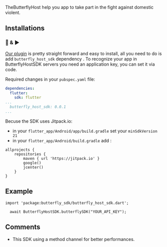 TheButterflyHost help you app to take part in the fight against domestic violent.


## Installations
### 🔌 & ▶️

[Our plugin](https://pub.dev/packages/butterfly_host_sdk) is pretty straight forward and easy to install, all you need to do is add `butterfly_host_sdk` dependency .
To recognize your app in ButterflyHostSDK servers you need an application key, you can set it via code.

Required changes in your `pubspec.yaml` file:
```yaml
dependencies:
  flutter:
    sdk: flutter
...
  butterfly_host_sdk: 0.0.1
...
```

Becuse the SDK uses Jitpack.io:

* in your `flutter_app/Android/app/build.gradle` set your `minSdkVersion 21`
* in your `flutter_app/Android/build.gradle` add :
```
allprojects {
    repositories {
        maven { url 'https://jitpack.io' }
        google()
        jcenter()
    }
}
```



## Example

```
import 'package:butterfly_sdk/butterfly_host_sdk.dart';
  
  await ButterflyHostSDK.butterflySDK("YOUR_API_KEY");

```

## Comments

* This SDK using a method channel for better performances.
